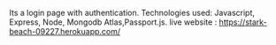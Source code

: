 Its a login page with authentication.
Technologies used: Javascript, Express, Node, Mongodb Atlas,Passport.js.
live website : https://stark-beach-09227.herokuapp.com/

